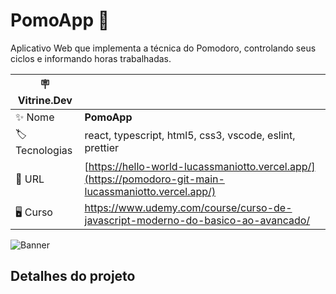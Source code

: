# PomoApp 🍅

Aplicativo Web que implementa a técnica do Pomodoro, controlando seus ciclos e informando horas trabalhadas.

| :placard: Vitrine.Dev |     |
| -------------  | --- |
| :sparkles: Nome        | **PomoApp**
| :label: Tecnologias | react, typescript, html5, css3, vscode, eslint, prettier
| :rocket: URL         | [https://hello-world-lucassmaniotto.vercel.app/](https://pomodoro-git-main-lucassmaniotto.vercel.app/)
| 🖥 Curso    | https://www.udemy.com/course/curso-de-javascript-moderno-do-basico-ao-avancado/

![Banner](https://github.com/lucassmaniotto/Pomodoro/assets/101435037/226b070c-d1a4-4bbb-9c9c-7d283ad465bd#vitrinedev)

## Detalhes do projeto
